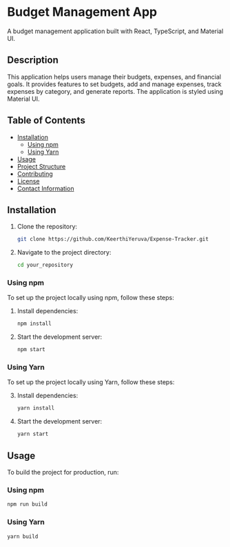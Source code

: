 # Budget Management App

A budget management application built with React, TypeScript, and Material UI.

## Description

This application helps users manage their budgets, expenses, and financial goals. It provides features to set budgets, add and manage expenses, track expenses by category, and generate reports. The application is styled using Material UI.

## Table of Contents

- [Installation](#installation)
  - [Using npm](#using-npm)
  - [Using Yarn](#using-yarn)
- [Usage](#usage)
- [Project Structure](#project-structure)
- [Contributing](#contributing)
- [License](#license)
- [Contact Information](#contact-information)

## Installation

1. Clone the repository:
    ```sh
    git clone https://github.com/KeerthiYeruva/Expense-Tracker.git
    ```
2. Navigate to the project directory:
    ```sh
    cd your_repository
    ```

### Using npm

To set up the project locally using npm, follow these steps:

1. Install dependencies:
    ```sh
    npm install
    ```
2. Start the development server:
    ```sh
    npm start
    ```

### Using Yarn

To set up the project locally using Yarn, follow these steps:

3. Install dependencies:
    ```sh
    yarn install
    ```
4. Start the development server:
    ```sh
    yarn start
    ```

## Usage

To build the project for production, run:

### Using npm
```sh
npm run build
```

### Using Yarn
```sh
yarn build
```
